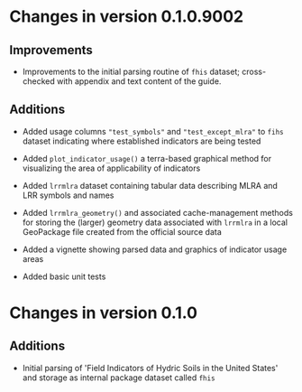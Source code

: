 # Changes in version 0.1.0.9002

## Improvements

  * Improvements to the initial parsing routine of `fhis` dataset; cross-checked with appendix and text content of the guide.

## Additions

  * Added usage columns `"test_symbols"` and `"test_except_mlra"` to `fihs` dataset indicating where established indicators are being tested

  * Added `plot_indicator_usage()` a terra-based graphical method for visualizing the area of applicability of indicators

  * Added `lrrmlra` dataset containing tabular data describing MLRA and LRR symbols and names

  * Added `lrrmlra_geometry()` and associated cache-management methods for storing the (larger) geometry data associated with `lrrmlra` in a local GeoPackage file created from the official source data
   
  * Added a vignette showing parsed data and graphics of indicator usage areas
  
  * Added basic unit tests

# Changes in version 0.1.0

## Additions

  * Initial parsing of 'Field Indicators of Hydric Soils in the United States' and storage as internal package dataset called `fhis`
